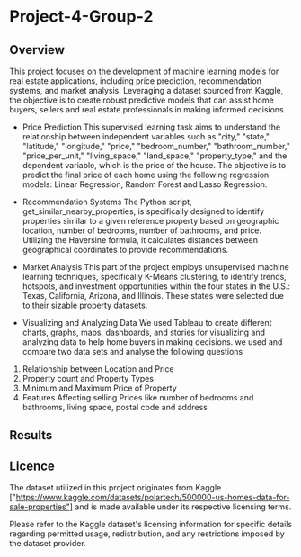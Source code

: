 # Project-4-Group-2

## Overview 
This project focuses on the development of machine learning models for real estate applications, including price prediction, recommendation systems, and market analysis. Leveraging a dataset sourced from Kaggle, the objective is to create robust predictive models that can assist home buyers, sellers and real estate professionals in making informed decisions.

 - Price Prediction
This supervised learning task aims to understand the relationship between independent variables such as "city," "state," "latitude," "longitude," "price," "bedroom_number," "bathroom_number," "price_per_unit," "living_space," "land_space," "property_type," and the dependent variable, which is the price of the house. The objective is to predict the final price of each home using the following regression models: Linear Regression, Random Forest and Lasso Regression.

- Recommendation Systems
The Python script, get_similar_nearby_properties, is specifically designed to identify properties similar to a given reference property based on geographic location, number of bedrooms, number of bathrooms, and price. Utilizing the Haversine formula, it calculates distances between geographical coordinates to provide recommendations.

- Market Analysis
This part of the project employs unsupervised machine learning techniques, specifically K-Means clustering, to identify trends, hotspots, and investment opportunities within the four states in the U.S.: Texas, California, Arizona, and Illinois. These states were selected due to their sizable property datasets.

- Visualizing and Analyzing Data
We used Tableau to create different charts, graphs, maps, dashboards, and stories for visualizing and analyzing data to help home buyers in making decisions. we used and compare two data sets and analyse the following questions
1. Relationship between Location and Price
2. Property count and Property Types
3. Minimum and Maximum Price of Property 
4. Features Affecting selling Prices like number of bedrooms and bathrooms, living space, postal code and address

## Results 

## Licence 
The dataset utilized in this project originates from Kaggle ["https://www.kaggle.com/datasets/polartech/500000-us-homes-data-for-sale-properties"] and is made available under its respective licensing terms.

Please refer to the Kaggle dataset's licensing information for specific details regarding permitted usage, redistribution, and any restrictions imposed by the dataset provider.
